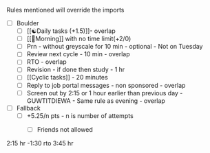Rules mentioned will override the imports

- [ ] Boulder
    - [ ] [[☯️Daily tasks (+1.5)]]- overlap
    - [ ] [[🌄Morning]] with no time limit(+2/0)
    - [ ] Prn - without greyscale for 10 min - optional - Not on Tuesday
    - [ ] Review next cycle - 10 min - overlap
    - [ ] RTO - overlap
    - [ ] Revision - if done then study - 1 hr
    - [ ] [[Cyclic tasks]] - 20 minutes
    - [ ] Reply to job portal messages - non sponsored - overlap
    - [ ] Screen out by 2:15 or 1 hour earlier than previous day - GUWTITDIEWA - Same rule as evening - overlap
- [ ] Fallback
    - [ ] +5.25/n pts - n is number of attempts
        - [ ] Friends not allowed



2:15 hr -1:30 rto
3:45 hr
